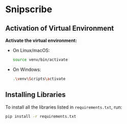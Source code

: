 
# Snipscribe
## Activation of Virtual Environment

**Activate the virtual environment:**
   - On Linux/macOS:
     ```sh
     source venv/bin/activate
     ```
   - On Windows:
     ```sh
     .\venv\Scripts\activate
     ```

## Installing Libraries

To install all the libraries listed in `requirements.txt`, run:

```bash
pip install -r requirements.txt
```
